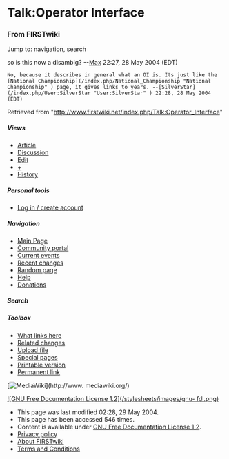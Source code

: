 # Talk:Operator Interface

### From FIRSTwiki

Jump to: navigation, search

so is this now a disambig? --[Max](/index.php/User:Max "User:Max" ) 22:27, 28
May 2004 (EDT)

    No, because it describes in general what an OI is. Its just like the [National Championship](/index.php/National_Championship "National Championship" ) page, it gives links to years. --[SilverStar](/index.php/User:SilverStar "User:SilverStar" ) 22:28, 28 May 2004 (EDT) 

Retrieved from "<http://www.firstwiki.net/index.php/Talk:Operator_Interface>"

##### Views

  * [Article](/index.php/Operator_Interface)
  * [Discussion](/index.php/Talk:Operator_Interface)
  * [Edit](/index.php?title=Talk:Operator_Interface&action=edit)
  * [+](/index.php?title=Talk:Operator_Interface&action=edit&section=new)
  * [History](/index.php?title=Talk:Operator_Interface&action=history)

##### Personal tools

  * [Log in / create account](/index.php?title=Special:Userlogin&returnto=Talk:Operator_Interface)

[](/index.php/Main_Page "Main Page" )

##### Navigation

  * [Main Page](/index.php/Main_Page)
  * [Community portal](/index.php/FIRSTwiki:Community_portal)
  * [Current events](/index.php/Current_events)
  * [Recent changes](/index.php/Special:Recentchanges)
  * [Random page](/index.php/Special:Random)
  * [Help](/index.php/Help:Contents)
  * [Donations](/index.php/FIRSTwiki:Site_support)

##### Search



##### Toolbox

  * [What links here](/index.php/Special:Whatlinkshere/Talk:Operator_Interface)
  * [Related changes](/index.php/Special:Recentchangeslinked/Talk:Operator_Interface)
  * [Upload file](/index.php/Special:Upload)
  * [Special pages](/index.php/Special:Specialpages)
  * [Printable version](/index.php?title=Talk:Operator_Interface&printable=yes)
  * [Permanent link](/index.php?title=Talk:Operator_Interface&oldid=37813)

[![MediaWiki](/skins/common/images/poweredby_mediawiki_88x31.png)](http://www.
mediawiki.org/)

[![GNU Free Documentation License 1.2](/stylesheets/images/gnu-
fdl.png)](http://www.gnu.org/copyleft/fdl.html)

  * This page was last modified 02:28, 29 May 2004.
  * This page has been accessed 546 times.
  * Content is available under [GNU Free Documentation License 1.2](http://www.gnu.org/copyleft/fdl.html "http://www.gnu.org/copyleft/fdl.html" ).
  * [Privacy policy](/index.php/FIRSTwiki:Privacy_policy "FIRSTwiki:Privacy policy" )
  * [About FIRSTwiki](/index.php/FIRSTwiki:About "FIRSTwiki:About" )
  * [Terms and Conditions](/index.php/FIRSTwiki:Terms_and_conditions "FIRSTwiki:Terms and conditions" )


